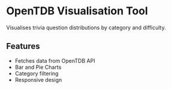 # OpenTDB Visualisation Tool
Visualises trivia question distributions by category and difficulty.

## Features
- Fetches data from OpenTDB API
- Bar and Pie Charts
- Category filtering
- Responsive design